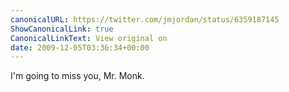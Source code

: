 ```yaml
---
canonicalURL: https://twitter.com/jmjordan/status/6359187145
ShowCanonicalLink: true
CanonicalLinkText: View original on
date: 2009-12-05T03:36:34+00:00
---
```

I'm going to miss you, Mr. Monk.